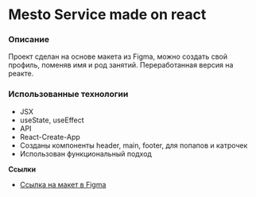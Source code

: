# Mesto Service made on react

### Описание
Проект сделан на основе макета из Figma, можно создать свой профиль, поменяв имя и род занятий. 
Переработанная версия на реакте.

### Использованные технологии

* JSX
* useState, useEffect
* API
* React-Create-App
* Созданы компоненты header, main, footer, для попапов и катрочек
* Использован функциональный подход

**Сcылки**

* [Ссылка на макет в Figma](https://www.figma.com/file/2cn9N9jSkmxD84oJik7xL7/JavaScript.-Sprint-4?node-id=0%3A1)
